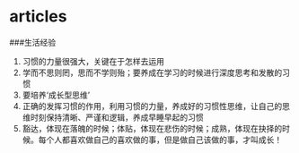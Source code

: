 # articles
###生活经验
1. 习惯的力量很强大，关键在于怎样去运用
2. 学而不思则罔，思而不学则殆；要养成在学习的时候进行深度思考和发散的习惯
3. 要培养‘成长型思维’
4. 正确的发挥习惯的作用，利用习惯的力量，养成好的习惯性思维，让自己的思维时刻保持清晰、严谨和逻辑，养成早睡早起的习惯
5. 豁达，体现在落魄的时候；体贴，体现在悲伤的时候；成熟，体现在抉择的时候。每个人都喜欢做自己的喜欢做的事，但是做自己该做的事，才叫成长！
